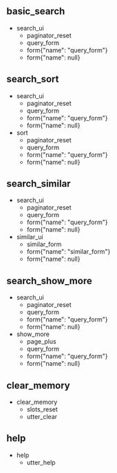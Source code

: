 ## basic_search
* search_ui
  - paginator_reset
  - query_form
  - form{"name": "query_form"}
  - form{"name": null}

## search_sort
* search_ui
  - paginator_reset
  - query_form
  - form{"name": "query_form"}
  - form{"name": null}
* sort
  - paginator_reset
  - query_form
  - form{"name": "query_form"}
  - form{"name": null}

## search_similar
* search_ui
  - paginator_reset
  - query_form
  - form{"name": "query_form"}
  - form{"name": null}
* similar_ui
  - similar_form
  - form{"name": "similar_form"}
  - form{"name": null}

## search_show_more
* search_ui
  - paginator_reset
  - query_form
  - form{"name": "query_form"}
  - form{"name": null}
* show_more
  - page_plus
  - query_form
  - form{"name": "query_form"}
  - form{"name": null}

## clear_memory
* clear_memory
  - slots_reset
  - utter_clear

## help
* help
  - utter_help

